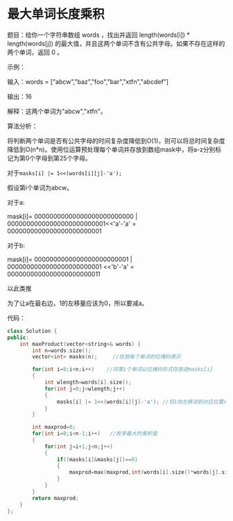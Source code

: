 # 最大单词长度乘积



题目：给你一个字符串数组 words ，找出并返回 length(words[i]) * length(words[j]) 的最大值，并且这两个单词不含有公共字母。如果不存在这样的两个单词，返回 0 。



示例：

输入：words = ["abcw","baz","foo","bar","xtfn","abcdef"]

输出：16

解释：这两个单词为"abcw","xtfn"。



算法分析：

将判断两个单词是否有公共字母的时间复杂度降低到O(1)，则可以将总时间复杂度降低到O(n*n)。使用位运算预处理每个单词并存放到数组mask中，将a-z分别标记为第0个字母到第25个字母。

 对于`masks[i] |= 1<<(words[i][j]-'a');`

假设第i个单词为abcw。

对于a:

mask[i]= 00000000000000000000000000 | 00000000000000000000000001<<'a'-'a' = 0000000000000000000000001

对于b:

mask[i]= 0000000000000000000000001 | 0000000000000000000000001 <<'b'-'a' = 0000000000000000000000011

以此类推

为了让a在最右边，1的左移量应该为0，所以要减a。

代码：

```c++
class Solution {
public:
    int maxProduct(vector<string>& words) {
        int n=words.size();
        vector<int> masks(n);     //存放每个单词的位掩码表示

        for(int i=0;i<n;i++)    //将第i个单词以位掩码形式存放进masks[i]
        {
            int wlength=words[i].size();
            for(int j=0;j<wlength;j++)    
            {
                masks[i] |= 1<<(words[i][j]-'a'); //将1向左移动到对应位置并与mask[i]进行或运算合并
            }
        }

        int maxprod=0;
        for(int i=0;i<n-1;i++)   //枚举最大的乘积值
        {
            for(int j=i+1;j<n;j++)
            {
                if((masks[i]&masks[j])==0)
                {
                    maxprod=max(maxprod,int(words[i].size()*words[j].size()));
                }
            }
        }
        return maxprod;
    }
};
```


